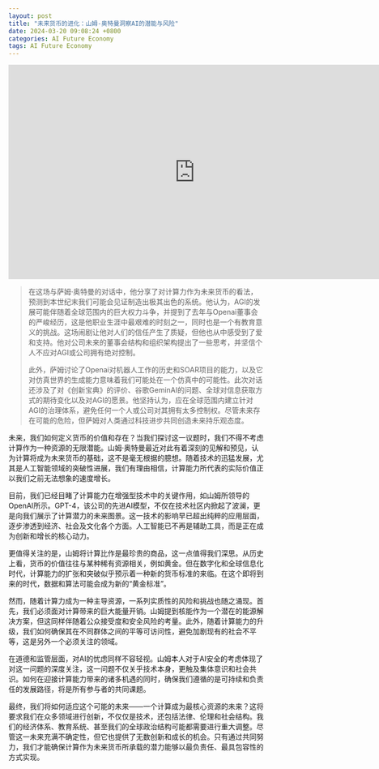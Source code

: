 ```yaml
---
layout: post
title: "未来货币的进化：山姆-奥特曼洞察AI的潜能与风险"
date: 2024-03-20 09:08:24 +0800
categories: AI Future Economy
tags: AI Future Economy
---
```


<iframe width="735" height="423" src="https://www.youtube.com/embed/jvqFAi7vkBc?si=zV86-Y9nfOTvVaXq" title="YouTube video player" frameborder="0" allow="accelerometer; autoplay; clipboard-write; encrypted-media; gyroscope; picture-in-picture; web-share" allowfullscreen></iframe>

> 在这场与萨姆·奥特曼的对话中，他分享了对计算力作为未来货币的看法，预测到本世纪末我们可能会见证制造出极其出色的系统。他认为，AGI的发展可能伴随着全球范围内的巨大权力斗争，并提到了去年与Openai董事会的严峻经历，这是他职业生涯中最艰难的时刻之一，同时也是一个有教育意义的挑战。这场闹剧让他对人们的信任产生了质疑，但他也从中感受到了爱和支持。他对公司未来的董事会结构和组织架构提出了一些思考，并坚信个人不应对AGI或公司拥有绝对控制。
> 
> 此外，萨姆讨论了Openai对机器人工作的历史和SOAR项目的能力，以及它对仿真世界的生成能力意味着我们可能处在一个仿真中的可能性。此次对话还涉及了对《创新宝典》的评价、谷歌GeminAI的问题、全球对信息获取方式的期待变化以及对AGI的愿景。他坚持认为，应在全球范围内建立针对AGI的治理体系，避免任何一个人或公司对其拥有太多控制权。尽管未来存在可能的危险，但萨姆对人类通过科技进步共同创造未来持乐观态度。

未来，我们如何定义货币的价值和存在？当我们探讨这一议题时，我们不得不考虑计算作为一种资源的无限潜能。山姆·奥特曼最近对此有着深刻的见解和预见，认为计算将成为未来货币的基础，这不是毫无根据的臆想。随着技术的迅猛发展，尤其是人工智能领域的突破性进展，我们有理由相信，计算能力所代表的实际价值正以我们之前无法想象的速度增长。

目前，我们已经目睹了计算能力在增强型技术中的关键作用，如山姆所领导的OpenAI所示。GPT-4，该公司的先进AI模型，不仅在技术社区内掀起了波澜，更是向我们展示了计算潜力的未来图景。这一技术的影响早已超出纯粹的应用层面，逐步渗透到经济、社会及文化各个方面。人工智能已不再是辅助工具，而是正在成为创新和增长的核心动力。

更值得关注的是，山姆将计算比作是最珍贵的商品，这一点值得我们深思。从历史上看，货币的价值往往与某种稀有资源相关，例如黄金。但在数字化和全球信息化时代，计算能力的扩张和突破似乎预示着一种新的货币标准的来临。在这个即将到来的时代，数据和算法可能会成为新的“黄金标准”。

然而，随着计算力成为一种主导资源，一系列实质性的风险和挑战也随之涌现。首先，我们必须面对计算带来的巨大能量开销。山姆提到核能作为一个潜在的能源解决方案，但这同样伴随着公众接受度和安全风险的考量。此外，随着计算能力的升级，我们如何确保其在不同群体之间的平等可访问性，避免加剧现有的社会不平等，这是另外一个必须关注的领域。

在道德和监管层面，对AI的忧虑同样不容轻视。山姆本人对于AI安全的考虑体现了对这一问题的深度关注，这一问题不仅关乎技术本身，更触及集体意识和社会共识。如何在迎接计算能力带来的诸多机遇的同时，确保我们遵循的是可持续和负责任的发展路径，将是所有参与者的共同课题。

最终，我们将如何适应这个可能的未来——一个计算成为最核心资源的未来？这将要求我们在众多领域进行创新，不仅仅是技术，还包括法律、伦理和社会结构。我们的经济体系、教育系统、甚至我们的全球政治结构可能都需要进行重大调整。尽管这一未来充满不确定性，但它也提供了无数创新和成长的机会。只有通过共同努力，我们才能确保计算作为未来货币所承载的潜力能够以最负责任、最具包容性的方式实现。
